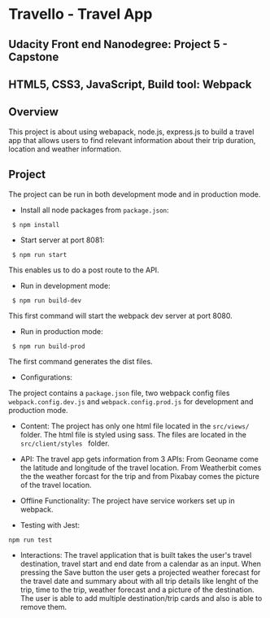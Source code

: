 # Travello - Travel App

## Udacity Front end Nanodegree: Project 5 - Capstone

## HTML5, CSS3, JavaScript, Build tool: Webpack

## Overview
This project is about using webapack, node.js, express.js to build a travel app that allows users to find relevant information about their trip duration, location and weather information.

## Project
The project can be run in both development mode and in production mode.

- Install all node packages from `package.json`:

` $ npm install`

- Start server at port 8081:

` $ npm run start`

This enables us to do a post route to the API.

- Run in development mode:

` $ npm run build-dev`

This first command will start the webpack dev server at port 8080. 

- Run in production mode:

` $ npm run build-prod`

The first command generates the dist files. 

- Configurations:

The project contains a `package.json` file, two webpack config files `webpack.config.dev.js` and `webpack.config.prod.js` for development and production mode.

- Content:
The project has only one html file located in the `src/views/` folder. The html file is styled using sass. The files are located in the `src/client/styles ` folder.

- API:
The travel app gets information from 3 APIs:
From Geoname come the latitude and longitude of the travel location. From Weatherbit comes the the weather forcast for the trip and from Pixabay comes the picture of the travel location.


- Offline Functionality:
The project have service workers set up in webpack. 

- Testing with Jest:

 `npm run test`

- Interactions:
The travel application that is built takes the user's travel destination, travel start and end date from a calendar as an input. When pressing the Save button the user gets a projected weather forecast for the travel date and summary
about with all trip details like lenght of the trip, time to the trip, weather forecast and a picture of the destination. The user is able to add multiple destination/trip cards and also is able to remove them.
